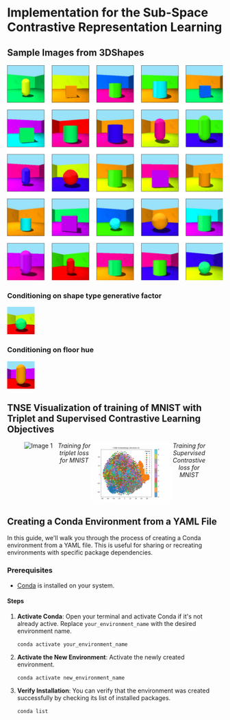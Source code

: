 # Implementation for the Sub-Space Contrastive Representation Learning 

## Sample Images from 3DShapes

![Alt Text](Figures/output_figure.png)

### Conditioning on  shape type generative factor

![Alt Text](Figures/output.gif)

### Conditioning on floor hue

![Alt Text](Figures/floor_hue.gif)

## TNSE Visualization of training of MNIST with Triplet and Supervised Contrastive Learning Objectives
<figure style="display: flex; justify-content: space-between;">
        <img src="Figures/mnist_tripplet_animation_advanced.gif" alt="Image 1" style="width: 45%; max-width: 100%; height: auto;">
        <figcaption style="width: 45%; text-align: center; font-style: italic;">Training for triplet loss for MNIST</figcaption>
        <img src="Figures/mnist_scl_animation.gif" alt="Image 2" style="width: 45%; max-width: 100%; height: auto;">
        <figcaption style="width: 45%; text-align: center; font-style: italic;">Training for Supervised Contrastive loss for MNIST</figcaption>
</figure>


## Creating a Conda Environment from a YAML File

In this guide, we'll walk you through the process of creating a Conda environment from a YAML file. This is useful for sharing or recreating environments with specific package dependencies.

### Prerequisites

- [Conda](https://docs.conda.io/en/latest/) is installed on your system.

#### Steps

1. **Activate Conda**: Open your terminal and activate Conda if it's not already active. Replace `your_environment_name` with the desired environment name.

   ```shell
   conda activate your_environment_name
   ```

2. **Activate the New Environment**: Activate the newly created environment.
    ```shell
    conda activate new_environment_name
    ```
3. **Verify Installation**: You can verify that the environment was created successfully by checking its list of installed packages.
    ```shell
    conda list
    ```